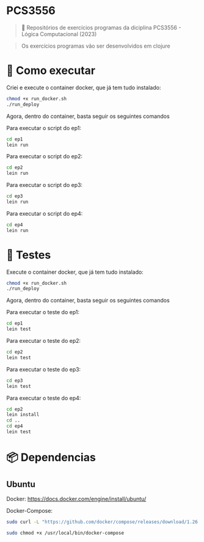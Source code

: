 # PCS3556
> 🤔 Repositórios de exercícios programas da diciplina PCS3556 - Lógica Computacional (2023)

> Os exercícios programas vão ser desenvolvidos em clojure

# 🚀 Como executar

Criei e execute o container docker, que já tem tudo instalado:
```sh
chmod +x run_docker.sh
./run_deploy
```

Agora, dentro do container, basta seguir os seguintes comandos

Para executar o script do ep1:
```sh
cd ep1
lein run
```

Para executar o script do ep2:
```sh
cd ep2
lein run
```

Para executar o script do ep3:
```sh
cd ep3
lein run
```

Para executar o script do ep4:
```sh
cd ep4
lein run
```

# 🧪 Testes

Execute o container docker, que já tem tudo instalado:
```sh
chmod +x run_docker.sh
./run_deploy
```

Agora, dentro do container, basta seguir os seguintes comandos

Para executar o teste do ep1:
```sh
cd ep1
lein test
```

Para executar o teste do ep2:
```sh
cd ep2
lein test
```

Para executar o teste do ep3:
```sh
cd ep3
lein test
```

Para executar o teste do ep4:
```sh
cd ep2
lein install
cd ..
cd ep4
lein test
```


# 📦 Dependencias

## Ubuntu

Docker:
https://docs.docker.com/engine/install/ubuntu/

Docker-Compose:
```sh
sudo curl -L "https://github.com/docker/compose/releases/download/1.26.0/docker-compose-$(uname -s)-$(uname -m)" -o /usr/local/bin/docker-compose

sudo chmod +x /usr/local/bin/docker-compose
```